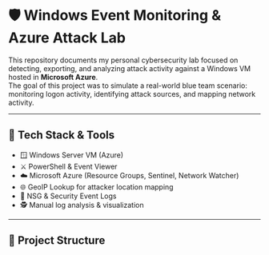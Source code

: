 # 🛡️ Windows Event Monitoring & Azure Attack Lab

This repository documents my personal cybersecurity lab focused on detecting, exporting, and analyzing attack activity against a Windows VM hosted in **Microsoft Azure**.  
The goal of this project was to simulate a real-world blue team scenario: monitoring logon activity, identifying attack sources, and mapping network activity.

---

## 🧰 Tech Stack & Tools

- 🪟 Windows Server VM (Azure)  
- ⚔️ PowerShell & Event Viewer  
- ☁️ Microsoft Azure (Resource Groups, Sentinel, Network Watcher)  
- 🌐 GeoIP Lookup for attacker location mapping  
- 🧾 NSG & Security Event Logs  
- 🕵️ Manual log analysis & visualization

---

## 📁 Project Structure

